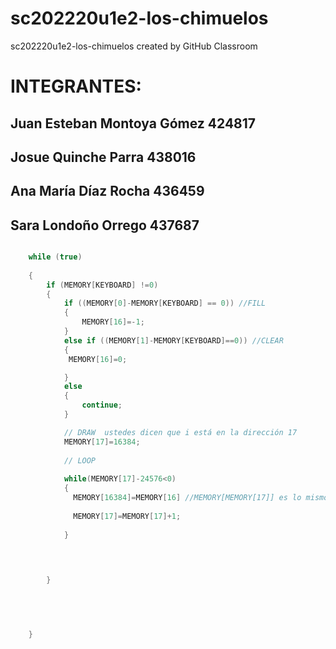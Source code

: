 # sc202220u1e2-los-chimuelos
sc202220u1e2-los-chimuelos created by GitHub Classroom

# INTEGRANTES: 
## Juan Esteban Montoya Gómez 424817
## Josue Quinche Parra 438016
## Ana María Díaz Rocha 436459
## Sara Londoño Orrego 437687


```cpp

    while (true) 
    
    {
        if (MEMORY[KEYBOARD] !=0)
        {
            if ((MEMORY[0]-MEMORY[KEYBOARD] == 0)) //FILL
            {
                MEMORY[16]=-1;
            }
            else if ((MEMORY[1]-MEMORY[KEYBOARD]==0)) //CLEAR
            {
             MEMORY[16]=0;

            }
            else
            {
                continue;
            }

            // DRAW  ustedes dicen que i está en la dirección 17
            MEMORY[17]=16384; 
            
            // LOOP
            
            while(MEMORY[17]-24576<0)
            {
              MEMORY[16384]=MEMORY[16] //MEMORY[MEMORY[17]] es lo mismo que MEMORY[16384] ya que MEMORY[17] almacena el valor de 16384
            
              MEMORY[17]=MEMORY[17]+1;
            
            }

        

        
        }



        
       
    }
